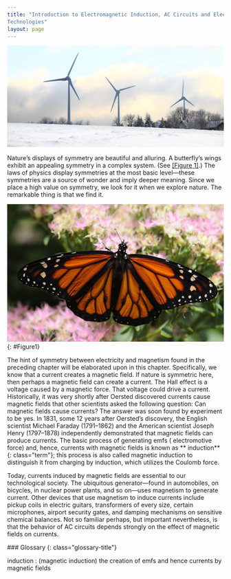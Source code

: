 ```yaml
---
title: "Introduction to Electromagnetic Induction, AC Circuits and Electrical
Technologies"
layout: page
---
```







![Wind turbine with three blades moored in shallow water.](../resources/Figure_23_00_01.jpg "These wind turbines in the Thames Estuary in the UK are an example of induction at work. Wind pushes the blades of the turbine, spinning a shaft attached to magnets. The magnets spin around a conductive coil, inducing an electric current in the coil, and eventually feeding the electrical grid. (credit: modification of work by Petr Kratochvil)")

Nature’s displays of symmetry are beautiful and alluring. A butterfly’s wings
exhibit an appealing symmetry in a complex system. (See [[Figure 1]](#Figure1).)
The laws of physics display symmetries at the most basic level—these symmetries
are a source of wonder and imply deeper meaning. Since we place a high value on
symmetry, we look for it when we explore nature. The remarkable thing is that we
find it.

![Photograph of a butterfly with its wings spread out symmetrically is shown to rest on a bunch of flowers.](../resources/Figure_24_00_02.jpg "Physics, like this butterfly, has inherent symmetries. (credit: Thomas Bresson)")
{: #Figure1}

The hint of symmetry between electricity and magnetism found in the preceding
chapter will be elaborated upon in this chapter. Specifically, we know that a
current creates a magnetic field. If nature is symmetric here, then perhaps a
magnetic field can create a current. The Hall effect is a voltage caused by a
magnetic force. That voltage could drive a current. Historically, it was very
shortly after Oersted discovered currents cause magnetic fields that other
scientists asked the following question: Can magnetic fields cause currents? The
answer was soon found by experiment to be yes. In 1831, some 12 years after
Oersted’s discovery, the English scientist Michael Faraday (1791–1862) and the
American scientist Joseph Henry (1797–1878) independently demonstrated that
magnetic fields can produce currents. The basic process of generating emfs (
electromotive force) and, hence, currents with magnetic fields is known as **
induction**{: class="term"}; this process is also called magnetic induction to
distinguish it from charging by induction, which utilizes the Coulomb force.

Today, currents induced by magnetic fields are essential to our technological
society. The ubiquitous generator—found in automobiles, on bicycles, in nuclear
power plants, and so on—uses magnetism to generate current. Other devices that
use magnetism to induce currents include pickup coils in electric guitars,
transformers of every size, certain microphones, airport security gates, and
damping mechanisms on sensitive chemical balances. Not so familiar perhaps, but
important nevertheless, is that the behavior of AC circuits depends strongly on
the effect of magnetic fields on currents.

<div class="glossary" markdown="1">
### Glossary
{: class="glossary-title"}

induction
: (magnetic induction) the creation of emfs and hence currents by magnetic
fields


</div>
